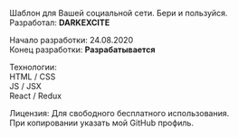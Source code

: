 Шаблон для Вашей социальной сети. Бери и пользуйся.<br>
Разработал: **DARKEXCITE**

Начало разработки: 24.08.2020<br>
Конец разработки: **Разрабатывается**

Технологии:<br>
HTML / CSS<br>
JS / JSX<br>
React / Redux

Лицензия: Для свободного бесплатного использования.<br>
При копировании указать мой GitHub профиль.
